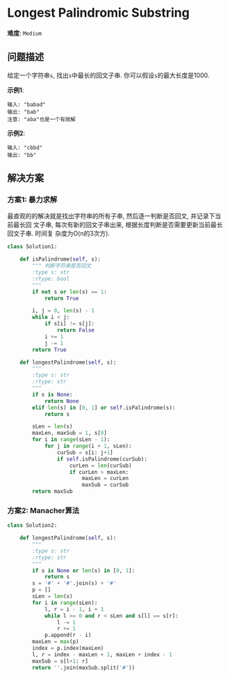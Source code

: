 # Longest Palindromic Substring

**难度**: `Medium`


## 问题描述

给定一个字符串`s`, 找出`s`中最长的回文子串. 你可以假设`s`的最大长度是1000.

**示例1**:

    输入: "babad"
    输出: "bab"
    注意: "aba"也是一个有效解

**示例2**:

    输入: "cbbd"
    输出: "bb"


## 解决方案

### 方案1: 暴力求解

最直观的的解决就是找出字符串的所有子串, 然后逐一判断是否回文, 并记录下当前最长回
文子串, 每次有新的回文子串出来, 根据长度判断是否需要更新当前最长回文子串. 时间复
杂度为O(n的3次方).

```python
class Solution1:

    def isPalindrome(self, s):
        """ 判断字符串是否回文
        :type s: str
        :rtype: bool
        """
        if not s or len(s) == 1:
            return True

        i, j = 0, len(s) - 1
        while i < j:
            if s[i] != s[j]:
                return False
            i += 1
            j -= 1
        return True

    def longestPalindrome(self, s):
        """
        :type s: str
        :rtype: str
        """
        if s is None:
            return None
        elif len(s) in [0, 1] or self.isPalindrome(s):
            return s

        sLen = len(s)
        maxLen, maxSub = 1, s[0]
        for i in range(sLen - 1):
            for j in range(i + 1, sLen):
                curSub = s[i: j+1]
                if self.isPalindrome(curSub):
                    curLen = len(curSub)
                    if curLen > maxLen:
                        maxLen = curLen
                        maxSub = curSub
        return maxSub
```

### 方案2: Manacher算法

```python
class Solution2:

    def longestPalindrome(self, s):
        """
        :type s: str
        :rtype: str
        """
        if s is None or len(s) in [0, 1]:
            return s
        s = '#' + '#'.join(s) + '#'
        p = []
        sLen = len(s)
        for i in range(sLen):
            l, r = i - 1, i + 1
            while l >= 0 and r < sLen and s[l] == s[r]:
                l -= 1
                r += 1
            p.append(r - i)
        maxLen = max(p)
        index = p.index(maxLen)
        l, r = index - maxLen + 1, maxLen + index - 1
        maxSub = s[l+1: r]
        return ''.join(maxSub.split('#'))
```
